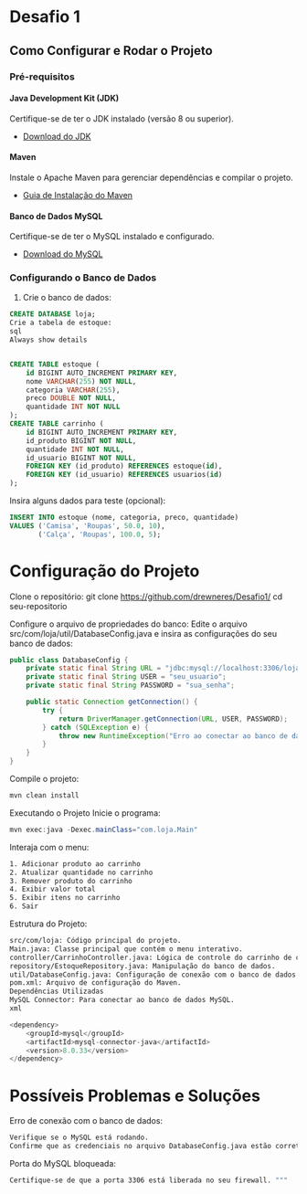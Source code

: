 # Desafio 1 

## Como Configurar e Rodar o Projeto

### Pré-requisitos

#### Java Development Kit (JDK)

Certifique-se de ter o JDK instalado (versão 8 ou superior).

- [Download do JDK](https://www.oracle.com/java/technologies/javase-jdk11-downloads.html)

#### Maven

Instale o Apache Maven para gerenciar dependências e compilar o projeto.

- [Guia de Instalação do Maven](https://maven.apache.org/install.html)

#### Banco de Dados MySQL

Certifique-se de ter o MySQL instalado e configurado.

- [Download do MySQL](https://dev.mysql.com/downloads/)

### Configurando o Banco de Dados

1. Crie o banco de dados:

```sql
CREATE DATABASE loja;
Crie a tabela de estoque:
sql
Always show details


CREATE TABLE estoque (
    id BIGINT AUTO_INCREMENT PRIMARY KEY,
    nome VARCHAR(255) NOT NULL,
    categoria VARCHAR(255),
    preco DOUBLE NOT NULL,
    quantidade INT NOT NULL
);
CREATE TABLE carrinho (
    id BIGINT AUTO_INCREMENT PRIMARY KEY,
    id_produto BIGINT NOT NULL,
    quantidade INT NOT NULL,
    id_usuario BIGINT NOT NULL,
    FOREIGN KEY (id_produto) REFERENCES estoque(id),  
    FOREIGN KEY (id_usuario) REFERENCES usuarios(id)  
);
```


Insira alguns dados para teste (opcional):
```sql
INSERT INTO estoque (nome, categoria, preco, quantidade)
VALUES ('Camisa', 'Roupas', 50.0, 10),
       ('Calça', 'Roupas', 100.0, 5);
```
# Configuração do Projeto
Clone o repositório:
git clone https://github.com/drewneres/Desafio1/
cd seu-repositorio

Configure o arquivo de propriedades do banco:
Edite o arquivo src/com/loja/util/DatabaseConfig.java e insira as configurações do seu banco de dados:
```java
public class DatabaseConfig {
    private static final String URL = "jdbc:mysql://localhost:3306/loja";
    private static final String USER = "seu_usuario";
    private static final String PASSWORD = "sua_senha";

    public static Connection getConnection() {
        try {
            return DriverManager.getConnection(URL, USER, PASSWORD);
        } catch (SQLException e) {
            throw new RuntimeException("Erro ao conectar ao banco de dados", e);
        }
    }
}
```
Compile o projeto:
```bash
mvn clean install
```

Executando o Projeto
Inicie o programa:
```java
mvn exec:java -Dexec.mainClass="com.loja.Main"
```
Interaja com o menu:
```bash
1. Adicionar produto ao carrinho
2. Atualizar quantidade no carrinho
3. Remover produto do carrinho
4. Exibir valor total
5. Exibir itens no carrinho
6. Sair
```
Estrutura do Projeto:
```bash
src/com/loja: Código principal do projeto.
Main.java: Classe principal que contém o menu interativo.
controller/CarrinhoController.java: Lógica de controle do carrinho de compras.
repository/EstoqueRepository.java: Manipulação do banco de dados.
util/DatabaseConfig.java: Configuração de conexão com o banco de dados.
pom.xml: Arquivo de configuração do Maven.
Dependências Utilizadas
MySQL Connector: Para conectar ao banco de dados MySQL.
xml
```

```java
<dependency>
    <groupId>mysql</groupId>
    <artifactId>mysql-connector-java</artifactId>
    <version>8.0.33</version>
</dependency>
```
# Possíveis Problemas e Soluções
Erro de conexão com o banco de dados:
```bash
Verifique se o MySQL está rodando.
Confirme que as credenciais no arquivo DatabaseConfig.java estão corretas.
```

Porta do MySQL bloqueada:
```bash
Certifique-se de que a porta 3306 está liberada no seu firewall. """
```
